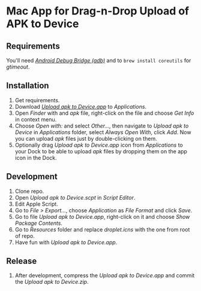 # Mac App for Drag-n-Drop Upload of APK to Device


## Requirements

You'll need [_Android Debug Bridge (adb)_](https://developer.android.com/studio/releases/platform-tools.html) and to `brew install coreutils` for _gtimeout_.


## Installation

1. Get requirements.
2. Download [_Upload apk to Device.app_](https://gitlab.knoopje.com/aleksandrvin/upload-apk-to-device/raw/master/Upload%20apk%20to%20Device.zip) to _Applications_.
3. Open _Finder_ with and _apk_ file, right-click on the file and choose _Get Info_ in context menu.
4. Choose _Open with:_ and select _Other..._, then navigate to _Upload apk to Device_ in  _Applications_ folder, select _Always Open With_, click _Add_. Now you can upload _apk_ files just by double-clicking on them.
5. Optionally drag _Upload apk to Device.app_ icon from _Applications_ to your Dock to be able to upload _apk_ files by dropping them on the app icon in the Dock.


## Development

1. Clone repo.
2. Open _Upload apk to Device.scpt_ in _Script Editor_.
3. Edit Apple Script.
4. Go to _File > Export..._, choose _Application_ as _File Format_ and click _Save_.
5. Go to file _Upload apk to Device.app_, right-click on it and choose _Show Package Contents_.
6. Go to _Resources_ folder and replace _droplet.icns_ with the one from root of repo.
5. Have fun with _Upload apk to Device.app_.


## Release

1. After development, compress the _Upload apk to Device.app_ and commit the _Upload apk to Device.zip_.
